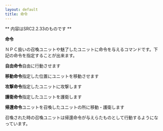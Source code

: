 ```yaml
---
layout: default
title: 命令
---
```

** 内容はSRC2.2.33のものです **

**命令**

ＮＰＣ扱いの召喚ユニットや魅了したユニットに命令を与えるコマンドです。下記の命令を指定することが出来ます。

**自由命令**自由に行動させます

**移動命令**指定した位置にユニットを移動させます

**攻撃命令**指定したユニットに攻撃します

**護衛命令**指定したユニットを護衛します

**帰還命令**ユニットを召喚したユニットの所に移動・護衛します

召喚された時の召喚ユニットは帰還命令が与えらたものとして行動するようになっています。
